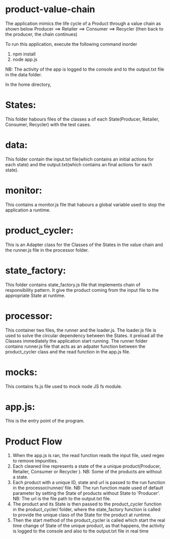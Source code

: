 # product-value-chain
The application mimics the life cycle of a Product through a value chain as shown below
            Producer ==> Retailer ==> Consumer ==> Recycler 
            (then back to the producer, the chain continues)

To run this application, execute the following command inorder
1. npm install
2. node app.js

NB: The activity of the app is logged to the console and to the output.txt file in the data folder.


In the home directory, 

# States: 
This folder habours files of the classes a of each State(Producer, Retailer, Consumer, Recycler) with the test cases.

# data: 
This folder contain the input.txt file(which contains an initial actions for each state) and the output.txt(which contains an final actions for each state).

# monitor: 
This contains a monitor.js file that habours a global variable used to stop the application a runtime.

# product_cycler: 
This is an Adapter class for the Classes of the States in the value chain and the runner.js file in the processor folder.

# state_factory: 
This folder contains state_factory.js file that implements chain of responsibility pattern. It give the product coming from the input file to the appropriate State at runtime.

# processor: 
This container two files, the runner and the loader.js. The loader.js file is used to solve the circular dependency between the States. it preload all the Classes immediately the application start running. The runner folder contains runner.js file that acts as an adpater function between the product_cycler class and the read function in the app.js file.

# __mocks__: 
This contains fs.js file used to mock node JS fs module.

# app.js:
This is the entry point of the program. 

# Product Flow
1. When the app.js is ran, the read function reads the input file, used regex to remove impunities.
2. Each cleaned line represents a state of the a unique product(Producer, Retailer, Consumer or Recycler ).
NB: Some of the products are without a state.
3. Each product with a unique ID, state and url is passed to the run function in the processor/runner/ file.
NB: The run function made used of default parameter by setting the State of products without State to 'Producer'.
NB: The url is the file path to the output.txt file.
4. The product and its State is then passed to the product_cycler function in the product_cycler/ folder, where the state_factory function is called to provide the unique class of the State for the product at runtime.
5. Then the start method of the product_cycler is called which start the real time change of State of the unique product, as that happens, the activity is logged to the console and also to the output.txt file in real time
